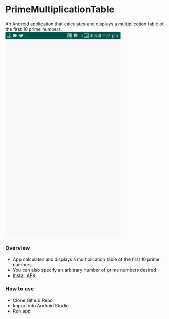 # PrimeMultiplicationTable

An Android application that calculates and displays a multiplication table of the first 10 prime numbers.
<img src=https://raw.githubusercontent.com/emmanuelkehinde/PrimeMultiplicationTable/master/screenshot/table.gif alt="Prime Multiplication Table" width=360 height=640 />

### Overview
* App calculates and displays a multiplication table of the first 10 prime numbers
* You can also specify an arbitrary number of prime numbers desired
* [Install APK](https://test.com)

### How to use
* Clone Github Repo
* Import into Android Studio
* Run app